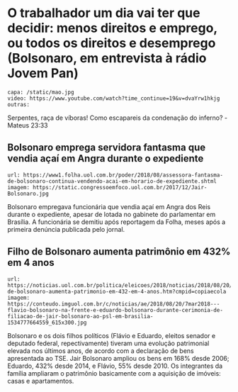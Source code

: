# O trabalhador um dia vai ter que decidir: menos direitos e emprego, ou todos os direitos e desemprego (Bolsonaro, em entrevista à rádio Jovem Pan)

    capa: /static/mao.jpg
    video: https://www.youtube.com/watch?time_continue=19&v=dvaYrw1hkjg
    outras:
        
Serpentes, raça de víboras! Como escapareis da condenação do inferno?
-Mateus 23:33


## Bolsonaro emprega servidora fantasma que vendia açaí em Angra durante o expediente
    
    url: https://www1.folha.uol.com.br/poder/2018/08/assessora-fantasma-de-bolsonaro-continua-vendendo-acai-em-horario-de-expediente.shtml
    imagem: https://static.congressoemfoco.uol.com.br/2017/12/Jair-Bolsonaro.jpg
    
Bolsonaro empregava funcionária que vendia açaí em Angra dos Reis durante o expediente, apesar de lotada no gabinete do parlamentar em Brasília. A funcionária se demitiu após reportagem da Folha, meses após a primeira denúncia publicada pelo jornal.
    

## Filho de Bolsonaro aumenta patrimônio em 432% em 4 anos 

    url: https://noticias.uol.com.br/politica/eleicoes/2018/noticias/2018/08/20/filho-de-bolsonaro-aumenta-patrimonio-em-432-em-4-anos.htm?cmpid=copiaecola
    imagem: https://conteudo.imguol.com.br/c/noticias/ae/2018/08/20/7mar2018---flavio-bolsonaro-na-frente-e-eduardo-bolsonaro-durante-cerimonia-de-filiacao-de-jair-bolsonaro-ao-psl-em-brasilia-1534777664559_615x300.jpg
   
Bolsonaro e os dois filhos políticos (Flávio e Eduardo, eleitos senador e 
deputado federal, repectivamente) tiveram uma evolução patrimonial elevada nos 
últimos anos, de acordo com a declaração de bens apresentada ao TSE. Jair 
Bolsonaro ampliou os bens em 168% desde 2006; Eduardo, 432% desde 2014, e 
Flávio, 55% desde 2010. Os integrantes da família ampliaram o patrimônio 
basicamente com a aquisição de imóveis: casas e apartamentos.